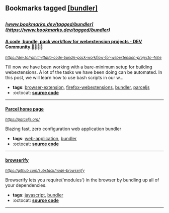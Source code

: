 ## Bookmarks tagged [[bundler]](https://www.bookmarks.dev/search?q=[bundler])

_<sup><sup>[www.bookmarks.dev/tagged/bundler](https://www.bookmarks.dev/tagged/bundler)</sup></sup>_
---
#### [A code, bundle, pack workflow for webextension projects - DEV Community 👩‍💻👨‍💻](https://dev.to/ramitmittal/a-code-bundle-pack-workflow-for-webextension-projects-4nhe)
_<sup>https://dev.to/ramitmittal/a-code-bundle-pack-workflow-for-webextension-projects-4nhe</sup>_

Till now we have been working with a bare-minimum setup for building webextensions. A lot of the tasks we have been doing can be automated. In this post, we will learn how to use bash scripts in our w...
* **tags**: [browser-extension](../tagged/browser-extension.md), [firefox-webextensions](../tagged/firefox-webextensions.md), [bundler](../tagged/bundler.md), [parceljs](../tagged/parceljs.md)
* :octocat: **[source code](https://github.com/ramitmittal/webext-timekeeper-proper)**
---
#### [Parcel home page](https://parceljs.org/)
_<sup>https://parceljs.org/</sup>_

Blazing fast, zero configuration web application bundler
* **tags**: [web-application](../tagged/web-application.md), [bundler](../tagged/bundler.md)
* :octocat: **[source code](https://github.com/parcel-bundler/parcel)**
---
#### [browserify](https://github.com/substack/node-browserify)
_<sup>https://github.com/substack/node-browserify</sup>_

Browserify lets you require('modules') in the browser by bundling up all of your dependencies.
* **tags**: [javascript](../tagged/javascript.md), [bundler](../tagged/bundler.md)
* :octocat: **[source code](https://github.com/substack/node-browserify)**
---
